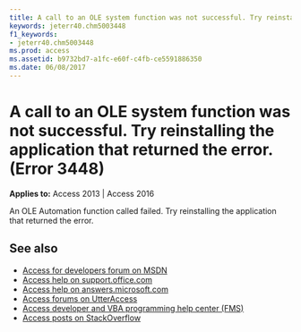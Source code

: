 ```yaml
---
title: A call to an OLE system function was not successful. Try reinstalling the application that returned the error. (Error 3448)
keywords: jeterr40.chm5003448
f1_keywords:
- jeterr40.chm5003448
ms.prod: access
ms.assetid: b9732bd7-a1fc-e60f-c4fb-ce5591886350
ms.date: 06/08/2017
---
```



# A call to an OLE system function was not successful. Try reinstalling the application that returned the error. (Error 3448)

 
**Applies to:** Access 2013 | Access 2016

An OLE Automation function called failed. Try reinstalling the application that returned the error.

## See also

- [Access for developers forum on MSDN](https://social.msdn.microsoft.com/Forums/office/en-US/home?forum=accessdev)
- [Access help on support.office.com](https://support.office.com/search/results?query=Access)
- [Access help on answers.microsoft.com](https://answers.microsoft.com/en-us/msoffice/forum?page=1&;tab=question&;status=all&;auth=1)
- [Access forums on UtterAccess](http://www.utteraccess.com/forum/index.php?act=idx)
- [Access developer and VBA programming help center (FMS)](http://www.fmsinc.com/MicrosoftAccess/developer/)
- [Access posts on StackOverflow](https://stackoverflow.com/questions/tagged/ms-access)
